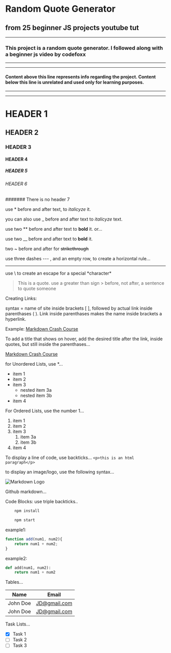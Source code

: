 # Random Quote Generator
## from 25 beginner JS projects youtube tut
---
### This project is a random quote generator. I followed along with a beginner js video by codefoxx

---
---
#### Content above this line represents info regarding the project. Content below this line is unrelated and used only for learning purposes.
---

---

# HEADER 1
## HEADER 2
### HEADER 3
#### HEADER 4
##### HEADER 5
###### HEADER 6
####### There is no header 7
<!-- Italics -->
use * before and after text, to *italicyze* it.

you can also use _ before and after text to _italicyze_ text.

<!-- Bold -->
use two ** before and after text to **bold** it. or...

use two __ before and after text to __bold__ it.

<!-- Strikethrough -->
two ~ before and after for ~~strikethrough~~

<!--Horizontal Rule-->
use three dashes --- , and an empty row, to create a horizontal rule...

---

use \ to create an escape for a special \*character\*

<!-- BlockQuote -->
>This is a quote. use a greater than sign \> before, not after, a sentence to quote someone

<!--Links-->
Creating Links:

 syntax = name of site inside brackets [ ], followed by actual link inside parenthases ( ). Link inside parenthases makes the name inside brackets a hyperlink.

Example:
[Markdown Crash Course](https://www.youtube.com/watch?v=HUBNt18RFbo)

To add a title that shows on hover, add the desired title after the link, inside quotes, but still inside the parenthases...

[Markdown Crash Course](https://www.youtube.com/watch?v=HUBNt18RFbo
"hyperlink to markdown crash course video")

<!--Unordered List-->
for Unordered Lists, use \*...

* item 1
* item 2
* item 3
    * nested item 3a
    * nested item 3b
* item 4

<!--Ordered List -->
For Ordered Lists, use the number 1...

1. item 1
1. item 2
1. item 3
    1. item 3a
    1. item 3b
1. item 4

<!-- Inline Code Block-->
To display a line of code, use backticks...
`<p>this is an html paragraph</p>`

<!--Images -->
to display an image/logo, use the following syntax...

![Markdown Logo](https://cdn.icon-icons.com/icons2/2699/PNG/512/markdown_here_logo_icon_169967.png)

<!--GitHub Markdown -->
Github markdown...

Code Blocks: use triple backticks..

```bash
    npm install

    npm start
```
example1:
```javascript
function add(num1, num2){
    return num1 + num2;
}
```
example2:

```python
def add(num1, num2):
    return num1 + num2
```

<!--Tables -->
Tables...

| Name    | Email     |
|----------|------------|
|John Doe  |JD@gmail.com|
|John Doe  |JD@gmail.com|

<!-- Task Lists -->
Task Lists...

* [x] Task 1
* [ ] Task 2
* [ ] Task 3